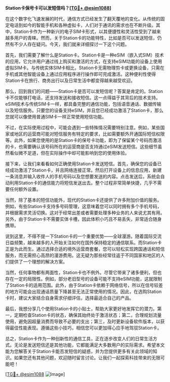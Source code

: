 **Station卡保号卡可以发短信吗？[[TG💪+ @esim1088](https://t.me/s/esim1088)]**

在这个数字化飞速发展的时代，通信方式已经发生了翻天覆地的变化。从传统的固定电话到如今的智能手机和各种虚拟卡，人们对于通讯的需求也在不断升级。其中，Station卡作为一种新兴的电子SIM卡形式，以其便捷性和灵活性受到了越来越多用户的青睐。然而，关于Station卡的功能特性，比如是否可以发送短信，仍然有不少人存在疑问。今天，我们就来详细探讨一下这个问题。

首先，我们需要了解什么是Station卡。Station卡是一种eSIM（嵌入式SIM）技术的应用，它允许用户通过线上购买和激活的方式，在支持eSIM功能的设备上使用虚拟SIM卡。与传统实体SIM卡相比，Station卡无需物理剪卡或更换设备，只需在手机或其他智能设备上通过应用程序进行操作即可完成激活。这种便利性使得Station卡在旅行、商务出行以及日常生活中都变得越来越受欢迎。

那么，回到我们的问题——Station卡是否可以发短信呢？答案是肯定的。Station卡不仅能够打电话，还支持发送和接收短信。这一点得益于其背后的技术支持。eSIM技术与传统SIM卡一样，都具备完整的通信功能，包括语音通话、数据传输以及短信服务。只要您的设备支持eSIM，并且您已经成功激活了Station卡，那么您就可以像使用普通SIM卡一样正常使用短信功能。

不过，在实际使用过程中，可能会遇到一些特殊情况需要特别注意。例如，某些国家或地区的运营商可能对短信服务有特定的要求，比如需要额外开通国际短信权限等。此外，如果您使用的是Station卡的保号卡功能，即为了保留某个号码而激活的卡，也需要确认该号码所在的运营商是否支持通过eSIM发送短信。这些细节虽然看似微不足道，但在实际操作中却可能影响到您的使用体验。

接下来，让我们来看看如何正确使用Station卡发送短信。首先，确保您的设备已经成功激活了Station卡，并且网络连接正常。然后打开设备上的信息应用，新建一条消息并输入收件人的手机号码以及您想要发送的内容。点击发送后，系统会自动利用Station卡的通信能力将短信发送出去。整个过程非常简单快捷，几乎不需要任何额外设置。

当然，除了基本的短信功能外，现代的Station卡还提供了许多附加价值的服务。例如，有些Station卡支持多号码管理，这意味着您可以同时拥有多个手机号码，并根据需求灵活切换。这对于经常出差或者需要处理多种业务的人来说尤其有用。另外，由于Station卡不需要实体卡槽，因此体积小巧且不易丢失，非常适合随身携带。

说到这里，不得不提一下Station卡的一个重要优势——全球漫游。随着国际交流日益频繁，越来越多的人开始关注如何在国外保持稳定的通信联系。而Station卡正是为此而生。通过选择合适的境外运营商套餐，您可以轻松实现跨国通话和短信服务，而无需担心高昂的漫游费用。这无疑为那些经常往返于不同国家和地区的人们提供了一个理想的解决方案。

当然，任何事物都有两面性，Station卡也不例外。尽管它带来了诸多便利，但也存在一定的局限性。例如，部分老旧型号的设备可能不支持eSIM功能，这就限制了Station卡的适用范围。此外，由于Station卡依赖于网络信号，所以在信号较差的地方可能会出现通话质量下降甚至无法正常使用的情况。因此，在选购Station卡时，建议大家结合自身需求仔细评估，选择最适合自己的产品。

最后，我想分享几个使用Station卡的小贴士，帮助大家更好地发挥它的潜力。第一，定期检查Station卡的状态，确保其始终处于激活状态；第二，合理规划流量使用，避免因超量消费而导致不必要的支出；第三，及时更新设备软件版本，以获得最佳性能表现。遵循这些小技巧，相信您可以更加得心应手地驾驭Station卡。

总之，Station卡作为一种创新性的通信工具，正在逐步改变人们的日常生活方式。无论是发送短信还是其他功能，它都能满足大多数用户的实际需求。希望本文能为您解答关于Station卡能否发短信的疑惑，并为您提供更多有关此领域的知识。如果您还有其他问题，欢迎随时留言讨论。让我们一起探索科技带来的无限可能吧！

[[TG💪+ @esim1088](https://t.me/s/esim1088) ![Image](https://i.postimg.cc/4NQfJmqS/Snipaste-2025-05-13-00-14-12.png)]